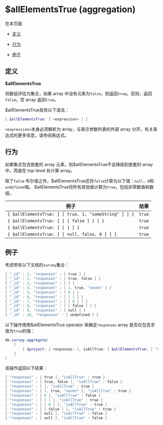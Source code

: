 # [ ](#)$allElementsTrue (aggregation)

[]()

在本页面

*   [定义](#definition)

*   [行为](#behavior)

*   [例子](#examples)

## <span id="definition">定义</span>

**$allElementsTrue**

将数组评估为集合，如果 array 中没有元素为`false`，则返回`true`。否则，返回`false`。空 array 返回`true`。

$allElementsTrue具有以下语法：

```powershell
{ $allElementsTrue: [ <expression> ] }
```

`<expression>`本身必须解析为 array，与表示参数列表的外部 array 分开。有关表达式的更多信息，请参阅表达式。

## <span id="behavior">行为</span>

如果集合包含嵌套的 array 元素，则$allElementsTrue不会降级到嵌套的 array 中，而是在 top-level 处计算 array。

除了`false` 布尔值之外，$allElementsTrue还将`false`计算为以下值：`null`，`0`和`undefined`值。 $allElementsTrue将所有其他值计算为`true`，包括非零数值和数组。

| 例子                                                  | 结果   |
| ----------------------------------------------------- | ------ |
| `{ $allElementsTrue: [ [ true, 1, "someString" ] ] }` | `true` |
| `{ $allElementsTrue: [ [ [ false ] ] ] }`             | `true` |
| `{ $allElementsTrue: [ [ ] ] }`                       | `true` |
| `{ $allElementsTrue: [ [ null, false, 0 ] ] }`        | `true` |


## <span id="examples">例子</span>

考虑带有以下文档的`survey`集合：

```powershell
{ "_id" : 1, "responses" : [ true ] }
{ "_id" : 2, "responses" : [ true, false ] }
{ "_id" : 3, "responses" : [ ] }
{ "_id" : 4, "responses" : [ 1, true, "seven" ] }
{ "_id" : 5, "responses" : [ 0 ] }
{ "_id" : 6, "responses" : [ [ ] ] }
{ "_id" : 7, "responses" : [ [ 0 ] ] }
{ "_id" : 8, "responses" : [ [ false ] ] }
{ "_id" : 9, "responses" : [ null ] }
{ "_id" : 10, "responses" : [ undefined ] }
```

以下操作使用$allElementsTrue operator 来确定`responses` array 是否仅包含求值为`true`的值：

```powershell
db.survey.aggregate(
    [
        { $project: { responses: 1, isAllTrue: { $allElementsTrue: [ "$responses" ] }, _id: 0 } }
    ]
)
```

该操作返回以下结果：

```powershell
{ "responses" : [ true ], "isAllTrue" : true }
{ "responses" : [ true, false ], "isAllTrue" : false }
{ "responses" : [ ], "isAllTrue" : true }
{ "responses" : [ 1, true, "seven" ], "isAllTrue" : true }
{ "responses" : [ 0 ], "isAllTrue" : false }
{ "responses" : [ [ ] ], "isAllTrue" : true }
{ "responses" : [ [ 0 ] ], "isAllTrue" : true }
{ "responses" : [ [ false ] ], "isAllTrue" : true }
{ "responses" : [ null ], "isAllTrue" : false }
{ "responses" : [ null ], "isAllTrue" : false }
```

